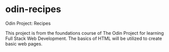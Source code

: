 # odin-recipes
Odin Project: Recipes

This project is from the foundations course of The Odin Project for learning Full Stack Web Development.
The basics of HTML will be utilized to create basic web pages.